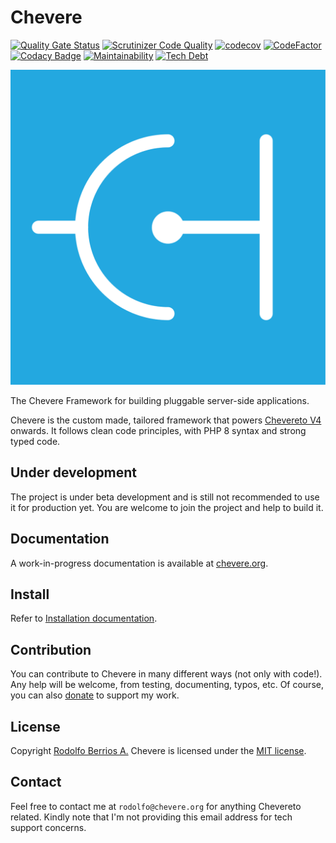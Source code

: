 # Chevere

[![Quality Gate Status](https://img.shields.io/sonar/alert_status/chevere_chevere?server=https%3A%2F%2Fsonarcloud.io&style=flat-square
)](https://sonarcloud.io/dashboard?id=chevere_chevere)
[![Scrutinizer Code
Quality](https://img.shields.io/scrutinizer/quality/g/chevere/chevere?style=flat-square)](https://scrutinizer-ci.com/g/chevere/chevere/?branch=master)
[![codecov](https://img.shields.io/codecov/c/github/chevere/chevere?style=flat-square)](https://codecov.io/gh/chevere/chevere)
[![CodeFactor](https://img.shields.io/codefactor/grade/github/chevere/chevere?label=code%20grade&style=flat-square)](https://www.codefactor.io/repository/github/chevere/chevere)
[![Codacy Badge](https://img.shields.io/codacy/grade/b956754f8ff04aaa9ca24a6e4cc21661?style=flat-square)](https://www.codacy.com/gh/chevere/chevere?utm_source=github.com&utm_medium=referral&utm_content=chevere/chevere&utm_campaign=Badge_Grade)
[![Maintainability](https://img.shields.io/codeclimate/maintainability/chevere/chevere?style=flat-square)](https://codeclimate.com/github/chevere/chevere)
[![Tech Debt](https://img.shields.io/codeclimate/tech-debt/chevere/chevere?style=flat-square)](https://codeclimate.com/github/chevere/chevere)

![Chevere](LOGO.svg)

The Chevere Framework for building pluggable server-side applications.

Chevere is the custom made, tailored framework that powers [Chevereto V4](https://github.com/chevereto/chevereto) onwards. It follows clean code principles, with PHP 8 syntax and strong typed code.

## Under development

The project is under beta development and is still not recommended to use it for production yet. You are welcome to join the project and help to build it.

## Documentation

A work-in-progress documentation is available at [chevere.org](https://chevere.org/).

## Install

Refer to [Installation documentation](https://chevere.org/get-started/installation.html).

## Contribution

You can contribute to Chevere in many different ways (not only with code!). Any help will be welcome, from testing, documenting, typos, etc. Of course, you can also [donate](https://paypal.me/RodolfoBerrios) to support my work.

## License

Copyright [Rodolfo Berrios A.](https://rodolfoberrios.com/) Chevere is licensed under the [MIT license](LICENSE).

## Contact

Feel free to contact me at `rodolfo@chevere.org` for anything Chevereto related. Kindly note that I'm not providing this email address for tech support concerns.
